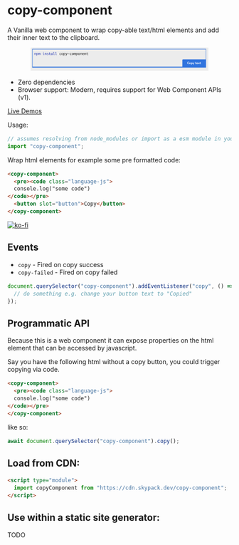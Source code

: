 # copy-component

A Vanilla web component to wrap copy-able text/html elements and add their inner text to the clipboard.

<div align="center">
  <a href="https://griffa.dev/demos/copy-component/">
    <img src="https://raw.githubusercontent.com/Georgegriff/copy-component/main/copy-component.png?raw=true" width="400" height="52" alt="Screenshot of the copy component">
  </a>
</div>

- Zero dependencies
- Browser support: Modern, requires support for Web Component APIs (v1).

[Live Demos](https://griffa.dev/demos/copy-component/)

Usage:

```js
// assumes resolving from node_modules or import as a esm module in your html.
import "copy-component";
```

Wrap html elements for example some pre formatted code:

```html
<copy-component>
  <pre><code class="language-js">
  console.log("some code")
</code></pre>
  <button slot="button">Copy</button>
</copy-component>
```

[![ko-fi](https://www.ko-fi.com/img/githubbutton_sm.svg)](https://ko-fi.com/G2G221OBA)

## Events

- `copy` - Fired on copy success
- `copy-failed` - Fired on copy failed

```js
document.querySelector("copy-component").addEventListener("copy", () => {
  // do something e.g. change your button text to "Copied"
});
```

## Programmatic API

Because this is a web component it can expose properties on the html element that can be accessed by javascript.

Say you have the following html without a copy button, you could trigger copying via code.

```html
<copy-component>
  <pre><code class="language-js">
  console.log("some code")
</code></pre>
</copy-component>
```

like so:

```js
await document.querySelector("copy-component").copy();
```

## Load from CDN:

```html
<script type="module">
  import copyComponent from "https://cdn.skypack.dev/copy-component";
</script>
```

## Use within a static site generator:

TODO
